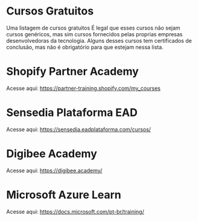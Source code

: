 # Cursos Gratuitos

Uma listagem de cursos gratuitos
É legal que esses cursos não sejam cursos genéricos, mas sim cursos fornecidos pelas proprias empresas desenvolvedoras da tecnologia.
Alguns desses cursos tem certificados de conclusão, mas não é obrigatório para que estejam nessa lista.

# Shopify Partner Academy

Acesse aqui: https://partner-training.shopify.com/my_courses


# Sensedia Plataforma EAD

Acesse aqui: https://sensedia.eadplataforma.com/cursos/


# Digibee Academy

Acesse aqui: https://digibee.academy/


# Microsoft Azure Learn

Acesse aqui: https://docs.microsoft.com/pt-br/training/

